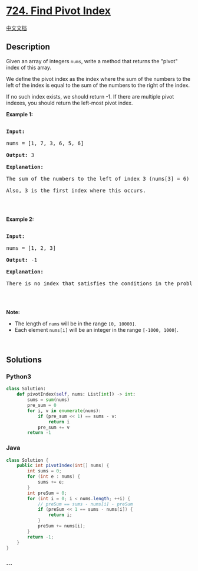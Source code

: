 # [724. Find Pivot Index](https://leetcode.com/problems/find-pivot-index)

[中文文档](/solution/0700-0799/0724.Find%20Pivot%20Index/README.md)

## Description

<p>Given an array of integers <code>nums</code>, write a method that returns the &quot;pivot&quot; index of this array.</p>

<p>We define the pivot index as the index where the sum of the numbers to the left of the index is equal to the sum of the numbers to the right of the index.</p>

<p>If no such index exists, we should return -1. If there are multiple pivot indexes, you should return the left-most pivot index.</p>

<p><b>Example 1:</b></p>

<pre>

<b>Input:</b> 

nums = [1, 7, 3, 6, 5, 6]

<b>Output:</b> 3

<b>Explanation:</b> 

The sum of the numbers to the left of index 3 (nums[3] = 6) is equal to the sum of numbers to the right of index 3.

Also, 3 is the first index where this occurs.

</pre>

<p>&nbsp;</p>

<p><b>Example 2:</b></p>

<pre>

<b>Input:</b> 

nums = [1, 2, 3]

<b>Output:</b> -1

<b>Explanation:</b> 

There is no index that satisfies the conditions in the problem statement.

</pre>

<p>&nbsp;</p>

<p><b>Note:</b></p>

<ul>
    <li>The length of <code>nums</code> will be in the range <code>[0, 10000]</code>.</li>
    <li>Each element <code>nums[i]</code> will be an integer in the range <code>[-1000, 1000]</code>.</li>
</ul>

<p>&nbsp;</p>

## Solutions

<!-- tabs:start -->

### **Python3**

```python
class Solution:
    def pivotIndex(self, nums: List[int]) -> int:
        sums = sum(nums)
        pre_sum = 0
        for i, v in enumerate(nums):
            if (pre_sum << 1) == sums - v:
                return i
            pre_sum += v
        return -1
```

### **Java**

```java
class Solution {
    public int pivotIndex(int[] nums) {
        int sums = 0;
        for (int e : nums) {
            sums += e;
        }
        int preSum = 0;
        for (int i = 0; i < nums.length; ++i) {
            // preSum == sums - nums[i] - preSum
            if (preSum << 1 == sums - nums[i]) {
                return i;
            }
            preSum += nums[i];
        }
        return -1;
    }
}
```

### **...**

```

```

<!-- tabs:end -->
